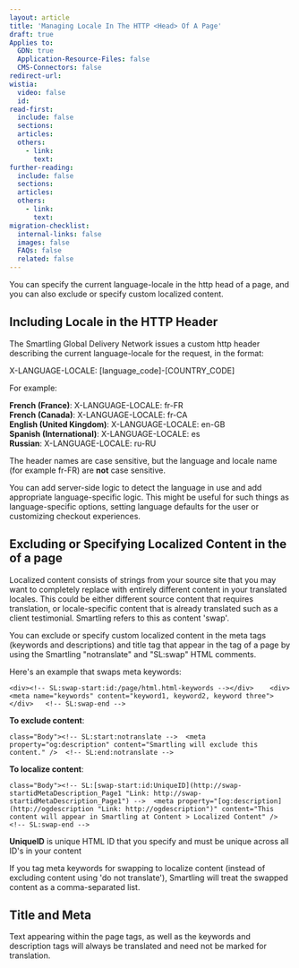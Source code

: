 ```yaml
---
layout: article
title: 'Managing Locale In The HTTP <Head> Of A Page'
draft: true
Applies to:
  GDN: true
  Application-Resource-Files: false
  CMS-Connectors: false
redirect-url:
wistia:
  video: false
  id:
read-first:
  include: false
  sections:
  articles:
  others:
    - link:
      text:
further-reading:
  include: false
  sections:
  articles:
  others:
    - link:
      text:
migration-checklist:
  internal-links: false
  images: false
  FAQs: false
  related: false
---
```



You can specify the current language-locale in the http head of a page, and you can also exclude or specify custom localized content.

## Including Locale in the HTTP Header

The Smartling Global Delivery Network issues a custom http header describing the current language-locale for the request, in the format:

X-LANGUAGE-LOCALE: [language_code]-[COUNTRY_CODE]

For example:

**French (France)**: X-LANGUAGE-LOCALE: fr-FR  
**French (Canada)**: X-LANGUAGE-LOCALE: fr-CA  
**English (United Kingdom)**: X-LANGUAGE-LOCALE: en-GB  
**Spanish (International)**: X-LANGUAGE-LOCALE: es  
**Russian**: X-LANGUAGE-LOCALE: ru-RU

The header names are case sensitive, but the language and locale name (for example fr-FR) are **not** case sensitive.

You can add server-side logic to detect the language in use and add appropriate language-specific logic. This might be useful for such things as language-specific options, setting language defaults for the user or customizing checkout experiences.

## Excluding or Specifying Localized Content in the <head> of a page

Localized content consists of strings from your source site that you may want to completely replace with entirely different content in your translated locales. This could be either different source content that requires translation, or locale-specific content that is already translated such as a client testimonial. Smartling refers to this as content 'swap'.

You can exclude or specify custom localized content in the meta tags (keywords and descriptions) and title tag that appear in the <head> tag of a page by using the Smartling "notranslate" and "SL:swap" HTML comments.

Here's an example that swaps meta keywords:

```<div><!-- SL:swap-start:id:/page/html.html-keywords --></div>    <div><meta name="keywords" content="keyword1, keyword2, keyword three"></div>   <!-- SL:swap-end -->```

**To exclude content**:

```class="Body"><!-- SL:start:notranslate -->  <meta property="og:description" content="Smartling will exclude this content." />  <!-- SL:end:notranslate -->```

**To localize content**:

```class="Body"><!-- SL:[swap-start:id:UniqueID](http://swap-startidMetaDescription_Page1 "Link: http://swap-startidMetaDescription_Page1") -->  <meta property="[og:description](http://ogdescription "Link: http://ogdescription")" content="This content will appear in Smartling at Content > Localized Content" />  <!-- SL:swap-end -->```

**UniqueID** is unique HTML ID that you specify and must be unique across all ID's in your content

If you tag meta keywords for swapping to localize content (instead of excluding content using 'do not translate'), Smartling will treat the swapped content as a comma-separated list.

## Title and Meta

Text appearing within the page <title></title> tags, as well as the keywords and description <meta> tags will always be translated and need not be marked for translation.